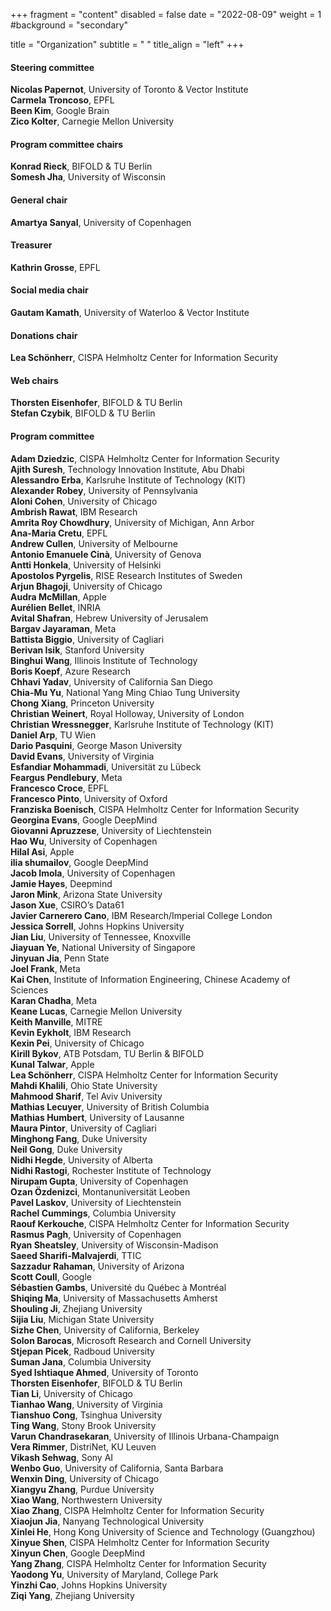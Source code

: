 +++
fragment = "content"
disabled = false
date = "2022-08-09"
weight = 1
#background = "secondary"

title = "Organization"
subtitle = " "
title_align = "left"
+++

#### Steering committee
**Nicolas Papernot**, University of Toronto & Vector Institute    
**Carmela Troncoso**, EPFL    
**Been Kim**, Google Brain    
**Zico Kolter**, Carnegie Mellon University    

#### Program committee chairs
**Konrad Rieck**, BIFOLD & TU Berlin    
**Somesh Jha**, University of Wisconsin

#### General chair
**Amartya Sanyal**, University of Copenhagen

#### Treasurer
**Kathrin Grosse**, EPFL

#### Social media chair
**Gautam Kamath**, University of Waterloo & Vector Institute

#### Donations chair
**Lea Schönherr**, CISPA Helmholtz Center for Information Security

#### Web chairs
**Thorsten Eisenhofer**, BIFOLD & TU Berlin    
**Stefan Czybik**, BIFOLD & TU Berlin

#### Program committee
**Adam Dziedzic**, CISPA Helmholtz Center for Information Security     
**Ajith Suresh**, Technology Innovation Institute, Abu Dhabi     
**Alessandro  Erba**, Karlsruhe Institute of Technology (KIT)     
**Alexander Robey**, University of Pennsylvania     
**Aloni Cohen**, University of Chicago     
**Ambrish Rawat**, IBM Research     
**Amrita Roy Chowdhury**, University of Michigan, Ann Arbor     
**Ana-Maria Cretu**, EPFL     
**Andrew Cullen**, University of Melbourne     
**Antonio Emanuele Cinà**, University of Genova     
**Antti Honkela**, University of Helsinki     
**Apostolos Pyrgelis**, RISE Research Institutes of Sweden     
**Arjun Bhagoji**, University of Chicago     
**Audra McMillan**, Apple     
**Aurélien Bellet**, INRIA     
**Avital Shafran**, Hebrew University of Jerusalem     
**Bargav Jayaraman**, Meta     
**Battista Biggio**, University of Cagliari     
**Berivan Isik**, Stanford University     
**Binghui Wang**, Illinois Institute of Technology     
**Boris Koepf**, Azure Research     
**Chhavi Yadav**, University of California San Diego     
**Chia-Mu Yu**, National Yang Ming Chiao Tung University     
**Chong Xiang**, Princeton University     
**Christian Weinert**, Royal Holloway, University of London     
**Christian Wressnegger**, Karlsruhe Institute of Technology (KIT)     
**Daniel Arp**, TU Wien     
**Dario Pasquini**, George Mason University     
**David Evans**, University of Virginia     
**Esfandiar Mohammadi**, Universität zu Lübeck     
**Feargus Pendlebury**, Meta     
**Francesco Croce**, EPFL     
**Francesco Pinto**, University of Oxford     
**Franziska Boenisch**, CISPA Helmholtz Center for Information Security     
**Georgina Evans**, Google DeepMind     
**Giovanni Apruzzese**, University of Liechtenstein     
**Hao Wu**, University of Copenhagen     
**Hilal Asi**, Apple     
**ilia shumailov**, Google DeepMind     
**Jacob Imola**, University of Copenhagen     
**Jamie Hayes**, Deepmind     
**Jaron Mink**, Arizona State University     
**Jason Xue**, CSIRO’s Data61     
**Javier Carnerero Cano**, IBM Research/Imperial College London     
**Jessica Sorrell**, Johns Hopkins University     
**Jian Liu**, University of Tennessee, Knoxville     
**Jiayuan Ye**, National University of Singapore     
**Jinyuan Jia**, Penn State     
**Joel Frank**, Meta     
**Kai Chen**, Institute of Information Engineering, Chinese Academy of Sciences     
**Karan Chadha**, Meta     
**Keane Lucas**, Carnegie Mellon University     
**Keith Manville**, MITRE     
**Kevin Eykholt**, IBM Research     
**Kexin Pei**, University of Chicago     
**Kirill Bykov**, ATB Potsdam, TU Berlin & BIFOLD     
**Kunal Talwar**, Apple     
**Lea Schönherr**, CISPA Helmholtz Center for Information Security     
**Mahdi Khalili**, Ohio State University     
**Mahmood Sharif**, Tel Aviv University     
**Mathias Lecuyer**, University of British Columbia     
**Mathias  Humbert**, University of Lausanne     
**Maura Pintor**, University of Cagliari     
**Minghong Fang**, Duke University     
**Neil Gong**, Duke University     
**Nidhi Hegde**, University of Alberta     
**Nidhi Rastogi**, Rochester Institute of Technology     
**Nirupam Gupta**, University of Copenhagen     
**Ozan Özdenizci**, Montanuniversität Leoben     
**Pavel Laskov**, University of Liechtenstein     
**Rachel Cummings**, Columbia University     
**Raouf Kerkouche**, CISPA Helmholtz Center for Information Security     
**Rasmus Pagh**, University of Copenhagen     
**Ryan Sheatsley**, University of Wisconsin-Madison     
**Saeed Sharifi-Malvajerdi**, TTIC     
**Sazzadur Rahaman**, University of Arizona     
**Scott Coull**, Google     
**Sébastien Gambs**, Université du Québec à Montréal     
**Shiqing Ma**, University of Massachusetts Amherst     
**Shouling Ji**, Zhejiang University     
**Sijia Liu**, Michigan State University     
**Sizhe Chen**, University of California, Berkeley     
**Solon Barocas**, Microsoft Research and Cornell University     
**Stjepan Picek**, Radboud University     
**Suman Jana**, Columbia University     
**Syed Ishtiaque Ahmed**, University of Toronto     
**Thorsten Eisenhofer**, BIFOLD & TU Berlin     
**Tian Li**, University of Chicago     
**Tianhao Wang**, University of Virginia     
**Tianshuo Cong**, Tsinghua University     
**Ting Wang**, Stony Brook University     
**Varun Chandrasekaran**, University of Illinois Urbana-Champaign     
**Vera Rimmer**, DistriNet, KU Leuven     
**Vikash Sehwag**, Sony AI     
**Wenbo Guo**, University of California, Santa Barbara     
**Wenxin Ding**, University of Chicago     
**Xiangyu Zhang**, Purdue University     
**Xiao Wang**, Northwestern University     
**Xiao Zhang**, CISPA Helmholtz Center for Information Security     
**Xiaojun Jia**, Nanyang Technological University     
**Xinlei He**, Hong Kong University of Science and Technology (Guangzhou)     
**Xinyue Shen**, CISPA Helmholtz Center for Information Security     
**Xinyun Chen**, Google DeepMind     
**Yang Zhang**, CISPA Helmholtz Center for Information Security     
**Yaodong Yu**, University of Maryland, College Park     
**Yinzhi Cao**, Johns Hopkins University     
**Ziqi Yang**, Zhejiang University     
